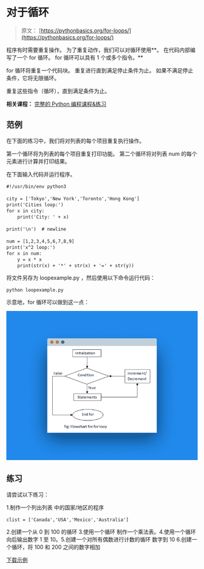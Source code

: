 # 对于循环

> 原文： [https://pythonbasics.org/for-loops/](https://pythonbasics.org/for-loops/)

程序有时需要重复操作。 为了重复动作，我们可以对循环使用**。
在代码内部编写了一个 for 循环。 for 循环可以具有 1 个或多个指令。**

for 循环将重复一个代码块。 重复进行直到满足停止条件为止。 如果不满足停止条件，它将无限循环。

重复这些指令（循环），直到满足条件为止。

**相关课程：** [完整的 Python 编程课程&练习](https://gum.co/dcsp)

## 范例

在下面的练习中，我们将对列表的每个项目重复执行操作。

第一个循环将为列表的每个项目重复打印功能。
第二个循环将对列表 num 的每个元素进行计算并打印结果。

在下面输入代码并运行程序。

```
#!/usr/bin/env python3

city = ['Tokyo','New York','Toronto','Hong Kong']
print('Cities loop:')
for x in city:
    print('City: ' + x)

print('\n')  # newline

num = [1,2,3,4,5,6,7,8,9]
print('x^2 loop:')
for x in num:
    y = x * x
    print(str(x) + '*' + str(x) + '=' + str(y))

```

将文件另存为 loopexample.py
，然后使用以下命令运行代码：

```
python loopexample.py

```

示意地，for 循环可以做到这一点：

![for loop](img/a6e17ee8ef9f4da192a098df4379de55.jpg)

## 练习

请尝试以下练习：

1.制作一个列出列表
中的国家/地区的程序

```
clist = ['Canada','USA','Mexico','Australia']

```

2.创建一个从 0 到 100 的循环
3.使用一个循环
制作一个乘法表。4.使用一个循环
向后输出数字 1 至 10。5.创建一个对所有偶数进行计数的循环 数字到 10
6.创建一个循环，将 100 和 200 之间的数字相加

[下载示例](https://gum.co/dcsp)